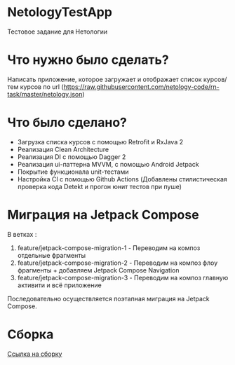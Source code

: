 # NetologyTestApp
Тестовое задание для Нетологии
# Что нужно было сделать?
Написать приложение, которое загружает и отображает список курсов/тем курсов по url (https://raw.githubusercontent.com/netology-code/rn-task/master/netology.json)
# Что было сделано?
* Загрузка списка курсов с помощью Retrofit и RxJava 2
* Реализация Clean Architecture
* Реализация DI с помощью Dagger 2
* Реализация ui-паттерна MVVM, с помощью Android Jetpack
* Покрытие функционала unit-тестами
* Настройка CI с помощью Github Actions (Добавлены стилистическая проверка кода Detekt и прогон юнит тестов при пуше)
# Миграция на Jetpack Compose
В ветках :
1) feature/jetpack-compose-migration-1 - Переводим на композ отдельные фрагменты
2) feature/jetpack-compose-migration-2 - Переводим на композ флоу фрагменты + добавляем Jetpack Compose Navigation
3) feature/jetpack-compose-migration-3 - Переводим на композ главную активити и всё приложение


Последовательно осуществляется поэтапная миграция на Jetpack Compose.
# Сборка
[Ссылка на сборку](https://github.com/LukianBat/NetologyTestApp/blob/master/app-release.apk)
